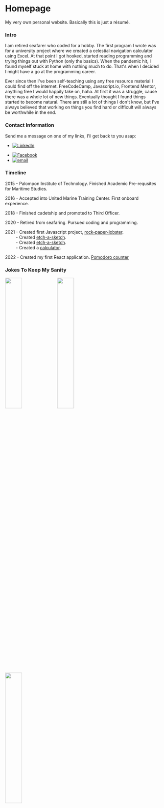 # Homepage
My very own personal website. Basically this is just a résumé.

### Intro

I am retired seafarer who coded for a hobby. The first program I wrote was for a university project where we created a celestial navigation calculator using Excel. At that point I got hooked, started reading programming and trying things out with Python (only the basics). When the pandemic hit, I found myself stuck at home with nothing much to do. That's when I decided I might have a go at the programming career.

Ever since then I've been self-teaching using any free resource material I could find off the internet. FreeCodeCamp, Javascript.io, Frontend Mentor, anything free I would happily take on, haha. At first it was a struggle, cause there was a whole lot of new things. Eventually thought I found things started to become natural. There are still a lot of things I don't know, but I've always believed that working on things you find hard or difficult will always be worthwhile in the end.

### Contact Information

Send me a message on one of my links, I'll get back to you asap:

 - <a href="https://www.linkedin.com/in/josuer-bague/">
    <img src="https://img.shields.io/badge/LinkedIn-0077B5?style=for-the-badge&logo=linkedin&logoColor=white" alt="LinkedIn"/>
  </a>

- <a href="https://www.facebook.com/bagzJos/">
    <img src="https://img.shields.io/badge/Facebook-1877F2?style=for-the-badge&logo=facebook&logoColor=white" alt="Facebook"/>
  </a>
 
- <a href="mailto:josuer.online.work@gmail.com">
  <img src="https://img.shields.io/badge/Gmail-D14836?style=for-the-badge&logo=gmail&logoColor=white" alt="email"/>
</a>

### Timeline

2015 - Palompon Institute of Technology. Finished Academic Pre-requsites for Maritime Studies.

2016 - Accepted into United Marine Training Center. First onboard experience.

2018 - Finished cadetship and promoted to Third Officer.

2020 - Retired from seafaring. Pursued coding and programming.

2021 - Created first Javascript project, <a href="https://joshdagat.github.io/rock-paper-lobster/">rock-paper-lobster</a>.<br>
     &emsp;&emsp;&ensp;- Created <a href="https://joshdagat.github.io/Etch-A-Sketch/">etch-a-sketch</a>.<br>
     &emsp;&emsp;&ensp;- Created <a href="https://joshdagat.github.io/Etch-A-Sketch/">etch-a-sketch</a>.<br>
     &emsp;&emsp;&ensp;- Created a <a href="https://joshdagat.github.io/Calculator/">calculator</a>.<br>

2022 - Created my first React application. <a href="https://joshdagat.github.io/Pomodoro/">Pomodoro counter</a>

### Jokes To Keep My Sanity
<img src="https://i.pinimg.com/564x/4f/54/29/4f5429df5ea6361fa8d3f08dfcdccdf9--programmer-humor-computer-engineering.jpg" width=33% display/>
<img src="https://i.pinimg.com/736x/8f/35/28/8f35281e742e71be09697e7e6789b819.jpg" width=33%/>
<img src="https://miro.medium.com/max/1096/1*eYw0R0hVszGqyWwUY7k1bg.png" width=33%/>
